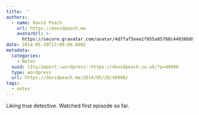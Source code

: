 ```yaml
---
title: ''
authors:
  - name: David Peach
    url: https://davidpeach.me
    avatarUrl: >-
      https://secure.gravatar.com/avatar/4d7faf5eee1f055a85788c44936b8995eaab6dfb004e7854ec747ccb272e91ee?s=96&d=mm&r=g
date: 2014-05-20T13:09:00.000Z
metadata:
  categories:
    - Notes
  uuid: 11ty/import::wordpress::https://davidpeach.co.uk/?p=48908
  type: wordpress
  url: https://davidpeach.me/2014/05/20/48908/
tags:
  - notes
---
```

Liking true detective. Watched first episode so far.